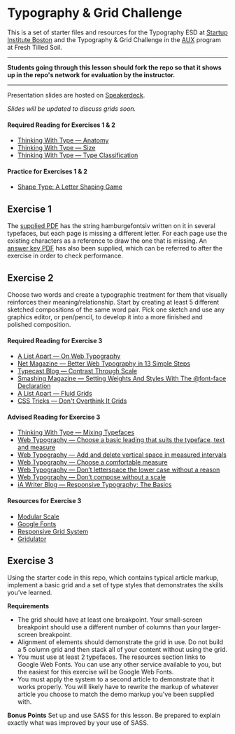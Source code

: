 # Typography & Grid Challenge

This is a set of starter files and resources for the Typography ESD at [Startup Institute Boston](http://startupinstitute.com/) and the Typography & Grid Challenge in the [AUX](http://www.freshtilledsoil.com/aux/) program at Fresh Tilled Soil.

***
**Students going through this lesson should fork the repo so that it shows up in the repo's network for evaluation by the instructor.**
***

Presentation slides are hosted on [Speakerdeck](https://speakerdeck.com/javasteve99/typography-fundamentals).

*Slides will be updated to discuss grids soon.*

#### Required Reading for Exercises 1 &amp; 2
* [Thinking With Type &mdash; Anatomy](http://www.thinkingwithtype.com/contents/letter/#Anatomy)
* [Thinking With Type &mdash; Size](http://www.thinkingwithtype.com/contents/letter/#Size)
* [Thinking With Type &mdash; Type Classification](http://www.thinkingwithtype.com/contents/letter/#Type_Classification)

#### Practice for Exercises 1 &amp; 2
* [Shape Type: A Letter Shaping Game](http://shape.method.ac/)

## Exercise 1
The [supplied PDF](https://github.com/freshtilledsoil/typography-and-grid-challenge/blob/master/letter-test.pdf?raw=true) has the string hamburgefontsiv written on it in several typefaces, but each page is missing a different letter. For each page use the existing characters as a reference to draw the one that is missing. An [answer key PDF](https://github.com/freshtilledsoil/typography-and-grid-challenge/blob/master/letter-test-answers.pdf?raw=true) has also been supplied, which can be referred to after the exercise in order to check performance.

## Exercise 2
Choose two words and create a typographic treatment for them that visually reinforces their meaning/relationship. Start by creating at least 5 different sketched compositions of the same word pair. Pick one sketch and use any graphics editor, or pen/pencil, to develop it into a more finished and polished composition.

#### Required Reading for Exercise 3
* [A List Apart &mdash; On Web Typography](http://alistapart.com/article/on-web-typography)
* [Net Magazine &mdash; Better Web Typography in 13 Simple Steps](http://www.netmagazine.com/features/better-web-typography-few-simple-steps)
* [Typecast Blog &mdash; Contrast Through Scale](http://typecast.com/blog/contrast-through-scale)
* [Smashing Magazine &mdash; Setting Weights And Styles With The @font-face Declaration](http://coding.smashingmagazine.com/2013/02/14/setting-weights-and-styles-at-font-face-declaration/)
* [A List Apart &mdash; Fluid Grids](http://alistapart.com/article/fluidgrids)
* [CSS Tricks &mdash; Don't Overthink It Grids](http://css-tricks.com/dont-overthink-it-grids/)

#### Advised Reading for Exercise 3
* [Thinking With Type &mdash; Mixing Typefaces](http://www.thinkingwithtype.com/contents/letter/#Mixing_Typefaces)
* [Web Typography &mdash; Choose a basic leading that suits the typeface, text and measure](http://webtypography.net/Rhythm_and_Proportion/Vertical_Motion/2.2.1/)
* [Web Typography &mdash; Add and delete vertical space in measured intervals](http://webtypography.net/Rhythm_and_Proportion/Vertical_Motion/2.2.2/)
* [Web Typography &mdash; Choose a comfortable measure](http://webtypography.net/Rhythm_and_Proportion/Horizontal_Motion/2.1.2/)
* [Web Typography &mdash; Don’t letterspace the lower case without a reason](http://webtypography.net/Rhythm_and_Proportion/Horizontal_Motion/2.1.7/)
* [Web Typography &mdash; Don’t compose without a scale](http://webtypography.net/Harmony_and_Counterpoint/Size/3.1.1/)
* [iA Writer Blog &mdash; Responsive Typography: The Basics](http://ia.net/blog/responsive-typography-the-basics/)

#### Resources for Exercise 3
* [Modular Scale](http://modularscale.com/)
* [Google Fonts](http://www.google.com/fonts)
* [Responsive Grid System](http://www.responsivegridsystem.com/)
* [Gridulator](http://gridulator.com/)

## Exercise 3
Using the starter code in this repo, which contains typical article markup, implement a basic grid and a set of type styles that demonstrates the skills you’ve learned.

**Requirements**
* The grid should have at least one breakpoint. Your small-screen breakpoint should use a different number of columns than your larger-screen breakpoint.
* Alignment of elements should demonstrate the grid in use. Do not build a 5 column grid and then stack all of your content without using the grid.
* You must use at least 2 typefaces. The resources section links to Google Web Fonts. You can use any other service available to you, but the easiest for this exercise will be Google Web Fonts.
* You must apply the system to a second article to demonstrate that it works properly. You will likely have to rewrite the markup of whatever article you choose to match the demo markup you've been supplied with.

**Bonus Points**
Set up and use SASS for this lesson. Be prepared to explain exactly what was improved by your use of SASS.